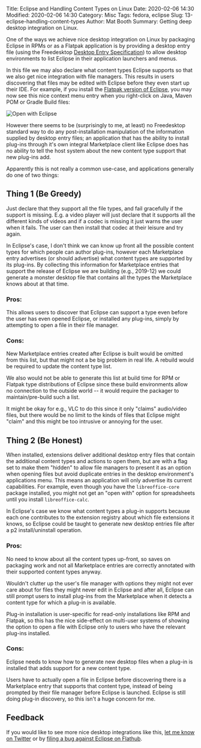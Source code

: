Title: Eclipse and Handling Content Types on Linux
Date: 2020-02-06 14:30
Modified: 2020-02-06 14:30
Category: Misc
Tags: fedora, eclipse
Slug: 13-eclipse-handling-content-types
Author: Mat Booth
Summary: Getting deep desktop integration on Linux.

One of the ways we achieve nice desktop integration on Linux by packaging Eclipse in RPMs or as a Flatpak application is by providing a desktop entry file (using the Freedesktop [Desktop Entry Specification](https://specifications.freedesktop.org/desktop-entry-spec/latest/)) to allow desktop environments to list Eclipse in their application launchers and menus.

In this file we may also declare what content types Eclipse supports so that we also get nice integration with file managers. This results in users discovering that files may be edited with Eclipse before they even start up their IDE. For example, if you install the [Flatpak version of Eclipse](https://flathub.org/apps/details/org.eclipse.Java), you may now see this nice context menu entry when you right-click on Java, Maven POM or Gradle Build files:

![Open with Eclipse]({static}/images/open_with.png)

However there seems to be (surprisingly to me, at least) no Freedesktop standard way to do any post-installation manipulation of the information supplied by desktop entry files; an application that has the ability to install plug-ins through it's own integral Marketplace client like Eclipse does has no ability to tell the host system about the new content type support that new plug-ins add.

Apparently this is not really a common use-case, and applications generally do one of two things:

## Thing 1 (Be Greedy)

Just declare that they support all the file types, and fail gracefully if the support is missing. E.g. a video player will just declare that it supports all the different kinds of videos and if a codec is missing it just warns the user when it fails. The user can then install that codec at their leisure and try again.

In Eclipse's case, I don't think we can know up front all the possible content types for which people can author plug-ins, however each Marketplace entry advertises (or should advertise) what content types are supported by its plug-ins. By collecting this information for Marketplace entries that support the release of Eclipse we are building (e.g., 2019-12) we could generate a monster desktop file that contains all the types the Marketplace knows about at that time.

### Pros:

This allows users to discover that Eclipse can support a type even before the user has even opened Eclipse, or installed any plug-ins, simply by attempting to open a file in their file manager.

### Cons:

New Marketplace entries created after Eclipse is built would be omitted from this list, but that might not a be big problem in real life. A rebuild would be required to update the content type list.

We also would not be able to generate this list at build time for RPM or Flatpak type distributions of Eclipse since these build environments allow no connection to the outside world -- it would require the packager to maintain/pre-build such a list.

It might be okay for e.g., VLC to do this since it only "claims" audio/video files, but there would be no limit to the kinds of files that Eclipse might "claim" and this might be too intrusive or annoying for the user.

## Thing 2 (Be Honest)

When installed, extensions deliver additional desktop entry files that contain the additional content types and actions to open them, but are with a flag set to make them "hidden" to allow file managers to present it as an option when opening files but avoid duplicate entries in the desktop environment's applications menu. This means an application will only advertise its current capabilities. For example, even though you have the ```libreoffice-core``` package installed, you might not get an "open with" option for spreadsheets until you install ```libreoffice-calc```.

In Eclipse's case we know what content types a plug-in supports because each one contributes to the extension registry about which file extensions it knows, so Eclipse could be taught to generate new desktop entries file after a p2 install/uninstall operation.

### Pros:

No need to know about all the content types up-front, so saves on packaging work and not all Marketplace entries are correctly annotated with their supported content types anyway.

Wouldn't clutter up the user's file manager with options they might not ever care about for files they might never edit in Eclipse and after all, Eclipse can still prompt users to install plug-ins from the Marketplace when it detects a content type for which a plug-in is available.

Plug-in installation is user-specific for read-only installations like RPM and Flatpak, so this has the nice side-effect on multi-user systems of showing the option to open a file with Eclipse only to users who have the relevant plug-ins installed.

### Cons:

Eclipse needs to know how to generate new desktop files when a plug-in is installed that adds support for a new content type.

Users have to actually open a file in Eclipse before discovering there is a Marketplace entry that supports that content type, instead of being prompted by their file manager before Eclipse is launched. Eclipse is still doing plug-in discovery, so this isn't a huge concern for me.

## Feedback

If you would like to see more nice desktop integrations like this, [let me know on Twitter](https://twitter.com/FOSS_mbooth) or by [filing a bug against Eclipse on Flathub](https://github.com/flathub/org.eclipse.Java/issues).
